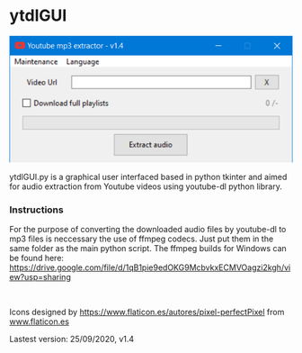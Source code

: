 # ytdlGUI

![Screenshot of the GUI](ytdlGUI.png?raw=true "Screenshot of the GUI")

ytdlGUI.py is a graphical user interfaced based in python tkinter and aimed for audio extraction from Youtube videos using youtube-dl python library.

### Instructions
For the purpose of converting the downloaded audio files by youtube-dl to mp3 files is neccessary the use of ffmpeg codecs. Just put them in the same folder as the main python script.
The ffmpeg builds for Windows can be found here: https://drive.google.com/file/d/1qB1pie9edOKG9McbvkxECMVOagzi2kgh/view?usp=sharing

<br>

Icons designed by https://www.flaticon.es/autores/pixel-perfectPixel from www.flaticon.es

<p id="ver">Lastest version: 25/09/2020, v1.4</p>
